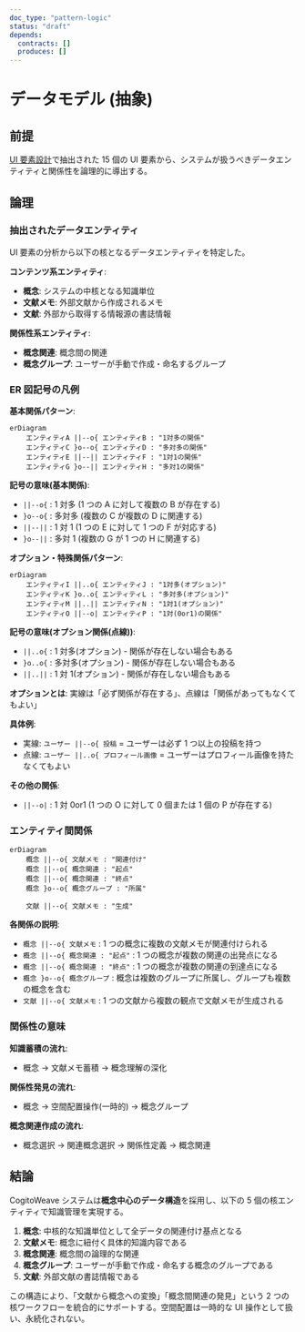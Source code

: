 ```yaml
---
doc_type: "pattern-logic"
status: "draft"
depends:
  contracts: []
  produces: []
---
```


# データモデル (抽象)

## 前提

[UI 要素設計](../../../01-user-desires/README.md)で抽出された 15 個の UI 要素から、システムが扱うべきデータエンティティと関係性を論理的に導出する。

## 論理

### 抽出されたデータエンティティ

UI 要素の分析から以下の核となるデータエンティティを特定した。

**コンテンツ系エンティティ**:

- **概念**: システムの中核となる知識単位
- **文献メモ**: 外部文献から作成されるメモ
- **文献**: 外部から取得する情報源の書誌情報

**関係性系エンティティ**:

- **概念関連**: 概念間の関連
- **概念グループ**: ユーザーが手動で作成・命名するグループ

### ER 図記号の凡例

**基本関係パターン**:

```mermaid
erDiagram
    エンティティA ||--o{ エンティティB : "1対多の関係"
    エンティティC }o--o{ エンティティD : "多対多の関係"
    エンティティE ||--|| エンティティF : "1対1の関係"
    エンティティG }o--|| エンティティH : "多対1の関係"
```

**記号の意味(基本関係)**:

- `||--o{` : 1 対多 (1 つの A に対して複数の B が存在する)
- `}o--o{` : 多対多 (複数の C が複数の D に関連する)
- `||--||` : 1 対 1 (1 つの E に対して 1 つの F が対応する)
- `}o--||` : 多対 1 (複数の G が 1 つの H に関連する)

**オプション・特殊関係パターン**:

```mermaid
erDiagram
    エンティティI ||..o{ エンティティJ : "1対多(オプション)"
    エンティティK }o..o{ エンティティL : "多対多(オプション)"
    エンティティM ||..|| エンティティN : "1対1(オプション)"
    エンティティO ||--o| エンティティP : "1対(0or1)の関係"
```

**記号の意味(オプション関係(点線))**:

- `||..o{` : 1 対多(オプション) - 関係が存在しない場合もある
- `}o..o{` : 多対多(オプション) - 関係が存在しない場合もある
- `||..||` : 1 対 1(オプション) - 関係が存在しない場合もある

**オプションとは**: 実線は「必ず関係が存在する」、点線は「関係があってもなくてもよい」

**具体例**:

- 実線: `ユーザー ||--o{ 投稿` = ユーザーは必ず 1 つ以上の投稿を持つ
- 点線: `ユーザー ||..o{ プロフィール画像` = ユーザーはプロフィール画像を持たなくてもよい

**その他の関係**:

- `||--o|` : 1 対 0or1 (1 つの O に対して 0 個または 1 個の P が存在する)

### エンティティ間関係

```mermaid
erDiagram
    概念 ||--o{ 文献メモ : "関連付け"
    概念 ||--o{ 概念関連 : "起点"
    概念 ||--o{ 概念関連 : "終点"
    概念 }o--o{ 概念グループ : "所属"

    文献 ||--o{ 文献メモ : "生成"
```

**各関係の説明**:

- `概念 ||--o{ 文献メモ` : 1 つの概念に複数の文献メモが関連付けられる
- `概念 ||--o{ 概念関連 : "起点"` : 1 つの概念が複数の関連の出発点になる
- `概念 ||--o{ 概念関連 : "終点"` : 1 つの概念が複数の関連の到達点になる
- `概念 }o--o{ 概念グループ` : 概念は複数のグループに所属し、グループも複数の概念を含む
- `文献 ||--o{ 文献メモ` : 1 つの文献から複数の観点で文献メモが生成される

### 関係性の意味

**知識蓄積の流れ**:

- 概念 → 文献メモ蓄積 → 概念理解の深化

**関係性発見の流れ**:

- 概念 → 空間配置操作(一時的) → 概念グループ

**概念関連作成の流れ**:

- 概念選択 → 関連概念選択 → 関係性定義 → 概念関連

## 結論

CogitoWeave システムは**概念中心のデータ構造**を採用し、以下の 5 個の核エンティティで知識管理を実現する。

1. **概念**: 中核的な知識単位として全データの関連付け基点となる
2. **文献メモ**: 概念に紐付く具体的知識内容である
3. **概念関連**: 概念間の論理的な関連
4. **概念グループ**: ユーザーが手動で作成・命名する概念のグループである
5. **文献**: 外部文献の書誌情報である

この構造により、「文献から概念への変換」「概念間関連の発見」という 2 つの核ワークフローを統合的にサポートする。空間配置は一時的な UI 操作として扱い、永続化されない。
